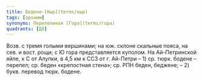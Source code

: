 ```yaml
---
title: Бедене-[Кыр](terms/кыр)
tags: [ороним]
synonyms: Перепелиная [Гора](terms/гора)
quadrants: [Д8]
---
```


Возв. с тремя голыми вершинами; на юж. склоне скальные пояса, на сев. и вост.
рощи; с Ю гора представляется куполом. На Ай-Петринской яйле, к С от Алупки, в
4,5 км к ССЗ от г. Ай-Петри – 1) ср. тюрк. бодене – перепел; ср. беден
«крепостная стена»; ср. РПН беден, беджене; – 2) букв. перевод тюрк. бодене.
